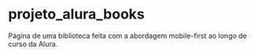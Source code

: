 # projeto_alura_books
Página de uma biblioteca feita com a abordagem mobile-first ao longo de curso da Alura.
